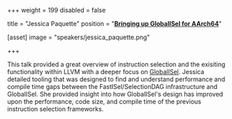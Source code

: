 +++
weight = 199 
disabled = false

title = "Jessica Paquette"
position = "[**Bringing up GlobalISel for AArch64**](https://www.meetup.com/meetup-group-ifwtlvwd/events/277880067/)"

[asset]
  image = "speakers/jessica_paquette.png"

+++


This talk provided a great overview of instruction selection and the exisiting functionality within LLVM with a deeper focus on [GlobalISel](https://llvm.org/docs/GlobalISel/index.html). Jessica detailed tooling that was designed to find and understand performance and compile time gaps between the FastISel/SelectionDAG infrastructure and GlobalISel. She provided insight into how GlobalISel's design has improved upon the performance, code size, and compile time of the previous instruction selection frameworks.

